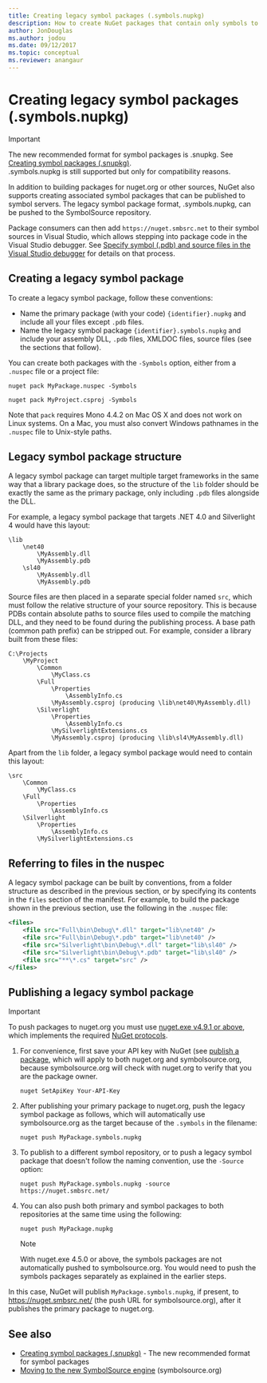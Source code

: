 ```yaml
---
title: Creating legacy symbol packages (.symbols.nupkg)
description: How to create NuGet packages that contain only symbols to support debugging of other NuGet packages in Visual Studio.
author: JonDouglas
ms.author: jodou
ms.date: 09/12/2017
ms.topic: conceptual
ms.reviewer: anangaur
---
```


# Creating legacy symbol packages (.symbols.nupkg)

> [!Important]
> The new recommended format for symbol packages is .snupkg. See [Creating symbol packages (.snupkg)](Symbol-Packages-snupkg.md). </br>
> .symbols.nupkg is still supported but only for compatibility reasons.

In addition to building packages for nuget.org or other sources, NuGet also supports creating associated symbol packages that can be published to symbol servers. The legacy symbol package format, .symbols.nupkg, can be pushed to the SymbolSource repository.

Package consumers can then add `https://nuget.smbsrc.net` to their symbol sources in Visual Studio, which allows stepping into package code in the Visual Studio debugger. See [Specify symbol (.pdb) and source files in the Visual Studio debugger](/visualstudio/debugger/specify-symbol-dot-pdb-and-source-files-in-the-visual-studio-debugger) for details on that process.

## Creating a legacy symbol package

To create a legacy symbol package, follow these conventions:

- Name the primary package (with your code) `{identifier}.nupkg` and include all your files except `.pdb` files.
- Name the legacy symbol package `{identifier}.symbols.nupkg` and include your assembly DLL, `.pdb` files, XMLDOC files, source files (see the sections that follow).

You can create both packages with the `-Symbols` option, either from a `.nuspec` file or a project file:

```cli
nuget pack MyPackage.nuspec -Symbols

nuget pack MyProject.csproj -Symbols
```

Note that `pack` requires Mono 4.4.2 on Mac OS X and does not work on Linux systems. On a Mac, you must also convert Windows pathnames in the `.nuspec` file to Unix-style paths.

## Legacy symbol package structure

A legacy symbol package can target multiple target frameworks in the same way that a library package does, so the structure of the `lib` folder should be exactly the same as the primary package, only including `.pdb` files alongside the DLL.

For example, a legacy symbol package that targets .NET 4.0 and Silverlight 4 would have this layout:

    \lib
        \net40
            \MyAssembly.dll
            \MyAssembly.pdb
        \sl40
            \MyAssembly.dll
            \MyAssembly.pdb

Source files are then placed in a separate special folder named `src`, which must follow the relative structure of your source repository. This is because PDBs contain absolute paths to source files used to compile the matching DLL, and they need to be found during the publishing process. A base path (common path prefix) can be stripped out. For example, consider a library built from these files:

    C:\Projects
        \MyProject
            \Common
                \MyClass.cs
            \Full
                \Properties
                    \AssemblyInfo.cs
                \MyAssembly.csproj (producing \lib\net40\MyAssembly.dll)
            \Silverlight
                \Properties
                    \AssemblyInfo.cs
                \MySilverlightExtensions.cs
                \MyAssembly.csproj (producing \lib\sl4\MyAssembly.dll)

Apart from the `lib` folder, a legacy symbol package would need to contain this layout:

    \src
        \Common
            \MyClass.cs
        \Full
            \Properties
                \AssemblyInfo.cs
        \Silverlight
            \Properties
                \AssemblyInfo.cs
            \MySilverlightExtensions.cs

## Referring to files in the nuspec

A legacy symbol package can be built by conventions, from a folder structure as described in the previous section, or by specifying its contents in the `files` section of the manifest. For example, to build the package shown in the previous section, use the following in the `.nuspec` file:

```xml
<files>
    <file src="Full\bin\Debug\*.dll" target="lib\net40" />
    <file src="Full\bin\Debug\*.pdb" target="lib\net40" />
    <file src="Silverlight\bin\Debug\*.dll" target="lib\sl40" />
    <file src="Silverlight\bin\Debug\*.pdb" target="lib\sl40" />
    <file src="**\*.cs" target="src" />
</files>
```

## Publishing a legacy symbol package

> [!Important]
> To push packages to nuget.org you must use [nuget.exe v4.9.1 or above](https://www.nuget.org/downloads), which implements the required [NuGet protocols](../api/nuget-protocols.md).

1. For convenience, first save your API key with NuGet (see [publish a package](../nuget-org/publish-a-package.md), which will apply to both nuget.org and symbolsource.org, because symbolsource.org will check with nuget.org to verify that you are the package owner.

    ```cli
    nuget SetApiKey Your-API-Key
    ```

2. After publishing your primary package to nuget.org, push the legacy symbol package as follows, which will automatically use symbolsource.org as the target because of the `.symbols` in the filename:

    ```cli
    nuget push MyPackage.symbols.nupkg
    ```

3. To publish to a different symbol repository, or to push a legacy symbol package that doesn't follow the naming convention, use the `-Source` option:

    ```cli
    nuget push MyPackage.symbols.nupkg -source https://nuget.smbsrc.net/
    ```

4. You can also push both primary and symbol packages to both repositories at the same time using the following:

    ```cli
    nuget push MyPackage.nupkg
    ```

   > [!Note]
   > With nuget.exe 4.5.0 or above, the symbols packages are not automatically pushed to symbolsource.org. You would need to push the symbols packages separately as explained in the earlier steps.
   
In this case, NuGet will publish `MyPackage.symbols.nupkg`, if present, to https://nuget.smbsrc.net/ (the push URL for symbolsource.org), after it publishes the primary package to nuget.org.

## See also

* [Creating symbol packages (.snupkg)](Symbol-Packages-snupkg.md) - The new recommended format for symbol packages
* [Moving to the new SymbolSource engine](https://tripleemcoder.com/2015/10/04/moving-to-the-new-symbolsource-engine/) (symbolsource.org)
